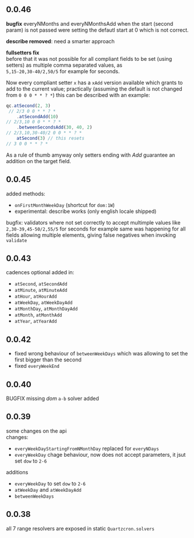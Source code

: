 ## 0.0.46
**bugfix**
everyNMonths and everyNMonthsAdd when the start (second param) is not passed were setting the defautl start at 0 which is not correct.

**describe removed**: need a smarter approach

**fullsetters fix**  
before that it was not possible for all compliant fields to be set (using setters) as multiple comma separated values, as  
`5,15-20,30-40/2,50/5`  for example for seconds.  

Now every compliant setter `x` has a `xAdd` version available which grants to add to the current value;
practically (assuming the default is not changed from `0 0 0 * * ? *`) this can be described with an example:  
``` js
qc.atSecond(2, 3)
 // 2/3 0 0 * * ? *
    .atSecondAdd(10)
// 2/3,10 0 0 * * ? *
    .betweenSecondsAdd(30, 40, 2)
// 2/3,10,30-40/2 0 0 * * ? *
    atSecond(3) // this resets
// 3 0 0 * * ? *
```
As a rule of thumb amyway only setters ending with _Add_ guarantee an addition on the target field.


## 0.0.45
added methods:
- `onFirstMonthWeekDay` (shortcut for `dom:1W`)
- experimental: describe works (only english locale shipped)

bugfix:
validators where not set correctly to accept multimple values like `2,30-39,45-50/2,55/5` for seconds for example
same was happening for all fields allowing multiple elements, giving false negatives when invoking `validate`


## 0.0.43  
cadences optional added in:  
- `atSecond`, `atSecondAdd`
- `atMinute`, `atMinuteAdd`
- `atHour`, `atHourAdd`
- `atWeekDay`, `atWeekDayAdd`
- `atMonthDay`, `atMonthDayAdd`
- `atMonth`, `atMonthAdd`
- `atYear`, `atYearAdd`


## 0.0.42  
- fixed wrong behaviour of `betweenWeekDays`
    which was allowing to set the first bigger than the second  
- fixed `everyWeekEnd`

## 0.0.40  
BUGFIX missing _dom_ `a-b` solver added  

## 0.0.39
some changes on the api  
changes: 
- `everyWeekDayStartingFromNMonthDay` replaced for `everyNDays`  
- `everyWeekDay` chage behaviour, now does not accept parameters, it jsut set `dow` to `2-6`

additions
- `everyWeekDay` to set `dow` to `2-6`
- `atWeekDay` and `atWeekDayAdd`
- `betweenWeekDays`


## 0.0.38  
all 7 range resolvers are exposed in static `Quartzcron.solvers`  
